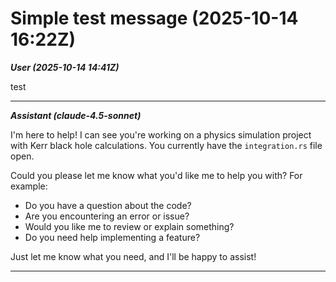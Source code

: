 <!-- Generated by SpecStory -->

<!-- cursor Session 6825151b-7638-4a84-83a8-eb97983e584c (2025-10-14 16:22Z) -->

# Simple test message (2025-10-14 16:22Z)

_**User (2025-10-14 14:41Z)**_

test

---

_**Assistant (claude-4.5-sonnet)**_

I'm here to help! I can see you're working on a physics simulation project with Kerr black hole calculations. You currently have the `integration.rs` file open.

Could you please let me know what you'd like me to help you with? For example:

- Do you have a question about the code?
- Are you encountering an error or issue?
- Would you like me to review or explain something?
- Do you need help implementing a feature?

Just let me know what you need, and I'll be happy to assist!

---

